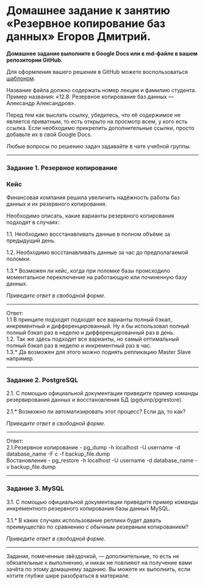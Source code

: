 # Домашнее задание к занятию «Резервное копирование баз данных» Егоров Дмитрий.

**Домашнее задание выполните в Google Docs или в md-файле в вашем репозитории GitHub.** 

Для оформления вашего решения в GitHub можете воспользоваться [шаблоном](https://github.com/netology-code/sys-pattern-homework).

Название файла должно содержать номер лекции и фамилию студента. Пример названия: «12.8. Резервное копирование баз данных — Александр Александров».

Перед тем как выслать ссылку, убедитесь, что её содержимое не является приватным, то есть открыто на просмотр всем, у кого есть ссылка. Если необходимо прикрепить дополнительные ссылки, просто добавьте их в свой Google Docs.

Любые вопросы по решению задач задавайте в чате учебной группы.

---

### Задание 1. Резервное копирование

### Кейс
Финансовая компания решила увеличить надёжность работы баз данных и их резервного копирования. 

Необходимо описать, какие варианты резервного копирования подходят в случаях: 

1.1. Необходимо восстанавливать данные в полном объёме за предыдущий день.

1.2. Необходимо восстанавливать данные за час до предполагаемой поломки.  

1.3.* Возможен ли кейс, когда при поломке базы происходило моментальное переключение на работающую или починенную базу данных.  

*Приведите ответ в свободной форме.*  

---
Ответ:  
1.1 В принципе подходят подходят все варианты полный бэкап, инкрементный и дифференцированный. Ну я бы использовал полный полный бэкап раз в неделю и дифференцированный раз в день.  
1.2. Так же здесь подходят все варианты, но самый оптимальный полный бэкап раз в неделю и инкрементный раз в час.  
1.3.* Да возможен для этого можно поднять репликацию Master Slave например.  


---

### Задание 2. PostgreSQL

2.1. С помощью официальной документации приведите пример команды резервирования данных и восстановления БД (pgdump/pgrestore).

2.1.* Возможно ли автоматизировать этот процесс? Если да, то как?

*Приведите ответ в свободной форме.*

---  
Ответ:  
2.1.Резервное копирование -  pg_dump -h localhost -U username -d database_name -F c -f backup_file.dump  
    Востановление - pg_restore -h localhost -U username -d database_name -v backup_file.dump 

---

### Задание 3. MySQL

3.1. С помощью официальной документации приведите пример команды инкрементного резервного копирования базы данных MySQL. 

3.1.* В каких случаях использование реплики будет давать преимущество по сравнению с обычным резервным копированием?

*Приведите ответ в свободной форме.*

---

Задания, помеченные звёздочкой, — дополнительные, то есть не обязательные к выполнению, и никак не повлияют на получение вами зачёта по этому домашнему заданию. Вы можете их выполнить, если хотите глубже шире разобраться в материале.
